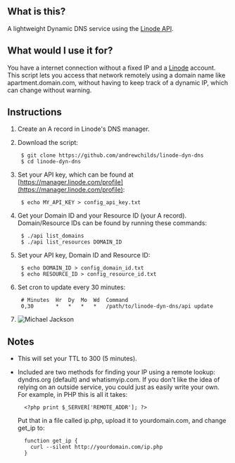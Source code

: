 ## What is this?

A lightweight Dynamic DNS service using the [Linode API](http://www.linode.com/api).

## What would I use it for?

You have a internet connection without a fixed IP and a [Linode](http://www.linode.com) account. This script lets you access that network remotely using a domain name like apartment.domain.com, without having to keep track of a dynamic IP, which can change without warning.

## Instructions

1. Create an A record in Linode's DNS manager.

2. Download the script:

        $ git clone https://github.com/andrewchilds/linode-dyn-dns
        $ cd linode-dyn-dns

3. Set your API key, which can be found at [https://manager.linode.com/profile](https://manager.linode.com/profile):

        $ echo MY_API_KEY > config_api_key.txt

4. Get your Domain ID and your Resource ID (your A record). Domain/Resource IDs can be found by running these commands:

        $ ./api list_domains
        $ ./api list_resources DOMAIN_ID

5. Set your API key, Domain ID and Resource ID:

        $ echo DOMAIN_ID > config_domain_id.txt
        $ echo RESOURCE_ID > config_resource_id.txt

6. Set cron to update every 30 minutes:

        # Minutes  Hr  Dy  Mo  Wd  Command
        0,30       *   *   *   *   /path/to/linode-dyn-dns/api update

7. ![Michael Jackson](http://i.imgur.com/NRmeB.jpg)

## Notes

* This will set your TTL to 300 (5 minutes).
* Included are two methods for finding your IP using a remote lookup: dyndns.org (default) and whatismyip.com. If you don't like the idea of relying on an outside service, you could just as easily write your own. For example, in PHP this is all it takes:

        <?php print $_SERVER['REMOTE_ADDR']; ?>

    Put that in a file called ip.php, upload it to yourdomain.com, and change get_ip to:

        function get_ip {
          curl --silent http://yourdomain.com/ip.php
        }
